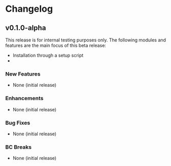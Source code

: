 # Changelog

## v0.1.0-alpha

This release is for internal testing purposes only. The following modules and features are the main focus of this beta release:

* Installation through a setup script
*

### New Features

* None (initial release)

### Enhancements

* None (initial release)

### Bug Fixes

* None (initial release)

### BC Breaks

* None (initial release)